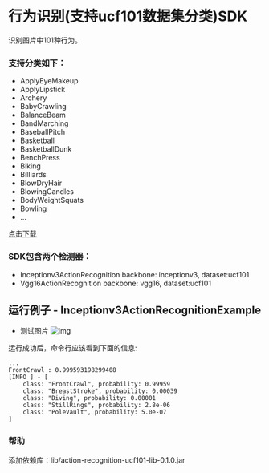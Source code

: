 # 行为识别(支持ucf101数据集分类)SDK
识别图片中101种行为。

### 支持分类如下：
- ApplyEyeMakeup
- ApplyLipstick
- Archery
- BabyCrawling
- BalanceBeam
- BandMarching
- BaseballPitch
- Basketball
- BasketballDunk
- BenchPress
- Biking
- Billiards
- BlowDryHair
- BlowingCandles
- BodyWeightSquats
- Bowling
- ...

[点击下载](https://djl-model.oss-cn-hongkong.aliyuncs.com/AIAS/action_recognition_sdk/ucf101_classes.txt)

### SDK包含两个检测器：
-  Inceptionv3ActionRecognition
backbone: inceptionv3, dataset:ucf101
-  Vgg16ActionRecognition
backbone: vgg16, dataset:ucf101

## 运行例子 - Inceptionv3ActionRecognitionExample
- 测试图片
![img](https://djl-model.oss-cn-hongkong.aliyuncs.com/AIAS/object_detection_sdk/SSDResnet50Detection.png)

运行成功后，命令行应该看到下面的信息:
```text
...
FrontCrawl : 0.999593198299408
[INFO ] - [
	class: "FrontCrawl", probability: 0.99959
	class: "BreastStroke", probability: 0.00039
	class: "Diving", probability: 0.00001
	class: "StillRings", probability: 2.8e-06
	class: "PoleVault", probability: 5.0e-07
]
```

### 帮助 
添加依赖库：lib/action-recognition-ucf101-lib-0.1.0.jar
